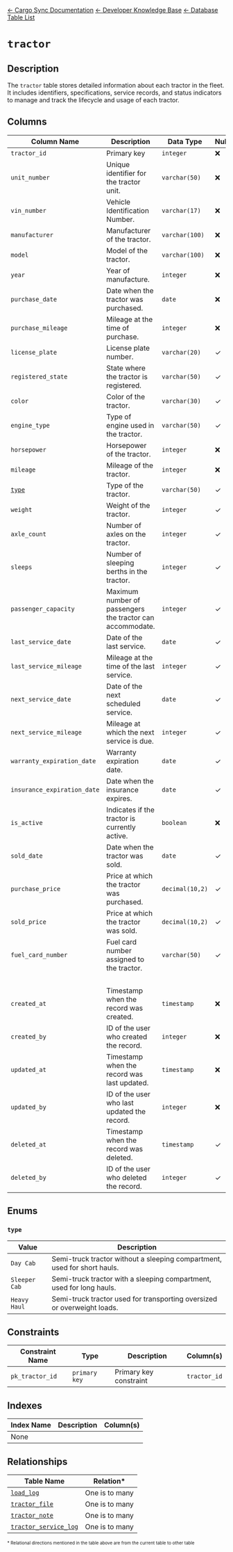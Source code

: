 [← Cargo Sync Documentation](../../../../readme.md) [← Developer Knowledge Base](../../readme.md) [← Database Table List](../database-design.md)

# `tractor`

## Description

The `tractor` table stores detailed information about each tractor in the fleet. It includes identifiers, specifications, service records, and status indicators to manage and track the lifecycle and usage of each tractor.


## Columns

|Column Name|Description|Data Type|Nullable|Default|
|-|-|-|-|-|
|`tractor_id`|Primary key|`integer`|❌||
|`unit_number`|Unique identifier for the tractor unit.|`varchar(50)`|❌||
|`vin_number`|Vehicle Identification Number.|`varchar(17)`|❌||
|`manufacturer`|Manufacturer of the tractor.|`varchar(100)`|❌||
|`model`|Model of the tractor.|`varchar(100)`|❌||
|`year`|Year of manufacture.|`integer`|❌||
|`purchase_date`|Date when the tractor was purchased.|`date`|❌||
|`purchase_mileage`|Mileage at the time of purchase.|`integer`|❌|`0`|
|`license_plate`|License plate number.|`varchar(20)`|✓|`null`|
|`registered_state`|State where the tractor is registered.|`varchar(50)`|✓|`null`|
|`color`|Color of the tractor.|`varchar(30)`|✓|`null`|
|`engine_type`|Type of engine used in the tractor.|`varchar(50)`|✓|`null`|
|`horsepower`|Horsepower of the tractor.|`integer`|❌||
|`mileage`|Mileage of the tractor.|`integer`|❌|`0`|
|[`type`](#type)|Type of the tractor.|`varchar(50)`|✓|`null`|
|`weight`|Weight of the tractor.|`integer`|✓|`null`|
|`axle_count`|Number of axles on the tractor.|`integer`|✓|`null`|
|`sleeps`|Number of sleeping berths in the tractor.|`integer`|✓|`null`|
|`passenger_capacity`|Maximum number of passengers the tractor can accommodate.|`integer`|✓|`null`|
|`last_service_date`|Date of the last service.|`date`|✓|`null`|
|`last_service_mileage`|Mileage at the time of the last service.|`integer`|✓|`null`|
|`next_service_date`|Date of the next scheduled service.|`date`|✓|`null`|
|`next_service_mileage`|Mileage at which the next service is due.|`integer`|✓|`null`|
|`warranty_expiration_date`|Warranty expiration date.|`date`|✓|`null`|
|`insurance_expiration_date`|Date when the insurance expires.|`date`|✓|`null`|
|`is_active`|Indicates if the tractor is currently active.|`boolean`|❌|`true`|
|`sold_date`|Date when the tractor was sold.|`date`|✓|`null`|
|`purchase_price`|Price at which the tractor was purchased.|`decimal(10,2)`|✓|`null`|
|`sold_price`|Price at which the tractor was sold.|`decimal(10,2)`|✓|`null`|
|`fuel_card_number`|Fuel card number assigned to the tractor.|`varchar(50)`|✓|`null`|
|&nbsp;|
|`created_at`|Timestamp when the record was created.|`timestamp`|❌|`current_timestamp`|
|`created_by`|ID of the user who created the record.|`integer`|❌|-1|
|`updated_at`|Timestamp when the record was last updated.|`timestamp`|❌|`current_timestamp`|
|`updated_by`|ID of the user who last updated the record.|`integer`|❌|-1|
|`deleted_at`|Timestamp when the record was deleted.|`timestamp`|✓|`null`|
|`deleted_by`|ID of the user who deleted the record.|`integer`|✓|`null`|

## Enums

### `type`

|Value|Description|
|-|-|
|`Day Cab`|Semi-truck tractor without a sleeping compartment, used for short hauls.|
|`Sleeper Cab`|Semi-truck tractor with a sleeping compartment, used for long hauls.|
|`Heavy Haul`|Semi-truck tractor used for transporting oversized or overweight loads.|

## Constraints

|Constraint Name|Type|Description|Column(s)|
|--|--|--|--|
|`pk_tractor_id`|`primary key`|Primary key constraint|`tractor_id`|

## Indexes

|Index Name|Description|Column(s)|
|-|-|-|
|None|

## Relationships

|Table Name|Relation*|
|-|-|
|[`load_log`](./load-log-table.md)|One is to many|
|[`tractor_file`](./tractor-file-table.md)|One is to many|
|[`tractor_note`](./tractor-note-table.md)|One is to many|
|[`tractor_service_log`](./tractor-service-log-table.md)|One is to many|




<span style="font-size:10px">\* Relational directions mentioned in the table above are from the current table to other table</span>